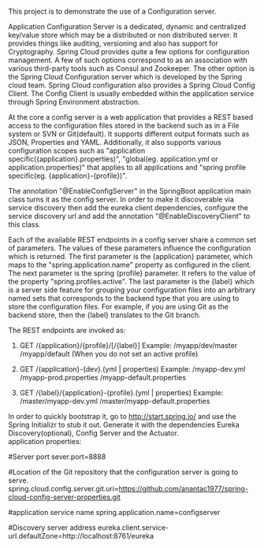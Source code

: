 This project is to demonstrate the use of a Configuration server.

Application Configuration Server is a dedicated, dynamic and centralized key/value store which may be a distributed or non distributed server. It provides things like auditing, versioning and also has support for Cryptography. Spring Cloud provides quite a few options for configuration management. A few of such options correspond to as an association with various third-party tools such as Consul and Zookeeper. The other option is the Spring Cloud Configuration server which is developed by the Spring cloud team. Spring Cloud configuration also provides a Spring Cloud Config Client. The Config Client is usually embedded within the application service through Spring Environment abstraction.

At the core a config server is a web application that provides a REST based access to the configuration files stored in the backend such as in a File system or SVN or Git(default). It supports different output formats such as JSON, Properties and YAML. Additionally, it also supports various configuration scopes such as "application specific({application}.properties)", "global(eg. application.yml or application.properties)" that applies to all applications and "spring profile specific(eg. {application}-{profile})".

The annotation "@EnableConfigServer" in the SpringBoot application main class turns it as the config server. In order to make it discoverable via service discovery then add the eureka client dependencies, configure the service discovery url and add the annotation "@EnableDiscoveryClient" to this class.

Each of the available REST endpoints in a config server share a common set of parameters. The values of these parameters influence the configuration which is returned. The first parameter is the {application} parameter, which maps to the "spring.application.name" property as configured in the client. The next parameter is the spring {profile} parameter. It refers to the value of the property "spring.profiles.active". The last parameter is the {label} which is a server side feature for grouping your configuration files into an arbitrary named sets that corresponds to the backend type that you are using to store the configuration files. For example, if you are using Git as the backend store, then the {label} translates to the Git branch.

The REST endpoints are invoked as: 
1) GET /{application}/{profile}/[/{label}]
Example: /myapp/dev/master
		/myapp/default (When you do not set an active profile)

2) GET /{application}-{dev}.(yml | properties)
Example: /myapp-dev.yml
		/myapp-prod.properties
	   /myapp-default.properties

3) GET /{label}/{application}-{profile}.(yml | properties)
Example: /master/myapp-dev.yml
         /master/myapp-default.properties
         
In order to quickly bootstrap it, go to http://start.spring.io/ and use the Spring Initializr to stub it out.
Generate it with the dependencies Eureka Discovery(optional), Config Server and the Actuator.         	   		 
application properties:

#Server port
sever.port=8888

#Location of the Git repository that the configuration server is going to serve.
spring.cloud.config.server.git.uri=https://github.com/anantac1977/spring-cloud-config-server-properties.git

#application service name
spring.application.name=configserver

#Discovery server address
eureka.client.service-url.defaultZone=http://localhost:8761/eureka
